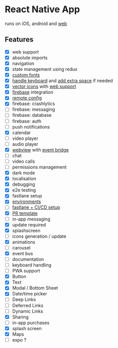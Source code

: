 # React Native App

runs on iOS, android and [web](https://raienko.github.io/app/web/dist)

## Features
- [x] web support 
- [x] absolute imports 
- [x] navigation
- [x] state management using redux
- [x] [custom fonts](./assets/fonts/index.md)
- [x] [handle keyboard](./src/features/system/keyboard.ts) and [add extra space](./src/components/SpaceForKeyboard/index.tsx) if needed
- [x] [vector icons](https://github.com/oblador/react-native-vector-icons) with [web support](./src/utils/webtools/fonts.ts)
- [x] [firebase](./src/features/firebase) integration
- [x] [remote config](./src/features/system/remoteConfig.ts)
- [x] firebase: crashlytics
- [ ] firebase: messaging
- [ ] firebase: database
- [ ] firebase: auth
- [ ] push notifications
- [x] calendar
- [ ] video player
- [ ] audio player
- [x] [webview](src/components/WebView/index.tsx) with [event bridge](src/components/WebView/index.md)
- [ ] chat
- [ ] video calls
- [ ] permissions management
- [x] dark mode
- [x] localisation
- [x] debugging
- [x] e2e testing
- [x] fastlane setup
- [x] [environments](./env/index.md)
- [ ] [fastlane + CI/CD setup](./fastlane/index.md)
- [x] [PR template](./pull_request_template.md)
- [ ] in-app messaging
- [x] update required
- [x] splashscreen
- [ ] icons generation / update
- [x] animations
- [ ] carousel
- [x] event bus
- [ ] documentation
- [ ] keyboard handling
- [ ] PWA support
- [X] Button
- [X] Text
- [X] Modal / Bottom Sheet
- [X] Date/time picker
- [ ] Deep Links
- [ ] Deferred Links
- [ ] Dynamic Links
- [X] Sharing
- [ ] in-app purchases
- [X] splash screen
- [X] Maps
- [ ] expo ?
